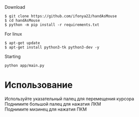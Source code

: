Download
```
$ git clone https://github.com/ifonya22/handAsMouse
$ cd handAsMouse
$ python -m pip install -r requirements.txt
```
For linux
```
$ apt-get update
$ apt-get install python3-tk python3-dev -y 
```
Starting
```
python app/main.py
```
# Использование
Используйте указательный палец для перемещения курсора\
Поднимите большой палец для нажатия ЛКМ\
Поднимите мизинец для нажатия ПКМ
